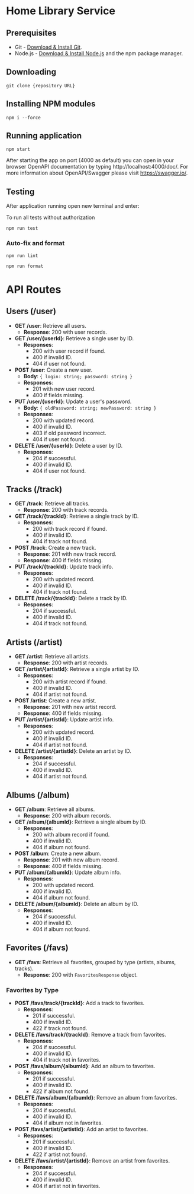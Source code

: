 # Home Library Service

## Prerequisites

- Git - [Download & Install Git](https://git-scm.com/downloads).
- Node.js - [Download & Install Node.js](https://nodejs.org/en/download/) and the npm package manager.

## Downloading

```
git clone {repository URL}
```

## Installing NPM modules

```
npm i --force
```

## Running application

```
npm start
```

After starting the app on port (4000 as default) you can open
in your browser OpenAPI documentation by typing http://localhost:4000/doc/.
For more information about OpenAPI/Swagger please visit https://swagger.io/.

## Testing

After application running open new terminal and enter:

To run all tests without authorization

```
npm run test
```

### Auto-fix and format

```
npm run lint
```

```
npm run format
```
# API Routes

## Users (/user)
- **GET /user**: Retrieve all users.  
  - **Response**: 200 with user records.
- **GET /user/{userId}**: Retrieve a single user by ID.  
  - **Responses**:
    - 200 with user record if found.
    - 400 if invalid ID.
    - 404 if user not found.
- **POST /user**: Create a new user.  
  - **Body**: `{ login: string; password: string }`
  - **Responses**:
    - 201 with new user record.
    - 400 if fields missing.
- **PUT /user/{userId}**: Update a user's password.  
  - **Body**: `{ oldPassword: string; newPassword: string }`
  - **Responses**:
    - 200 with updated record.
    - 400 if invalid ID.
    - 403 if old password incorrect.
    - 404 if user not found.
- **DELETE /user/{userId}**: Delete a user by ID.  
  - **Responses**:
    - 204 if successful.
    - 400 if invalid ID.
    - 404 if user not found.

## Tracks (/track)
- **GET /track**: Retrieve all tracks.  
  - **Response**: 200 with track records.
- **GET /track/{trackId}**: Retrieve a single track by ID.  
  - **Responses**:
    - 200 with track record if found.
    - 400 if invalid ID.
    - 404 if track not found.
- **POST /track**: Create a new track.  
  - **Response**: 201 with new track record.
  - **Response**: 400 if fields missing.
- **PUT /track/{trackId}**: Update track info.  
  - **Responses**:
    - 200 with updated record.
    - 400 if invalid ID.
    - 404 if track not found.
- **DELETE /track/{trackId}**: Delete a track by ID.  
  - **Responses**:
    - 204 if successful.
    - 400 if invalid ID.
    - 404 if track not found.

## Artists (/artist)
- **GET /artist**: Retrieve all artists.  
  - **Response**: 200 with artist records.
- **GET /artist/{artistId}**: Retrieve a single artist by ID.  
  - **Responses**:
    - 200 with artist record if found.
    - 400 if invalid ID.
    - 404 if artist not found.
- **POST /artist**: Create a new artist.  
  - **Response**: 201 with new artist record.
  - **Response**: 400 if fields missing.
- **PUT /artist/{artistId}**: Update artist info.  
  - **Responses**:
    - 200 with updated record.
    - 400 if invalid ID.
    - 404 if artist not found.
- **DELETE /artist/{artistId}**: Delete an artist by ID.  
  - **Responses**:
    - 204 if successful.
    - 400 if invalid ID.
    - 404 if artist not found.

## Albums (/album)
- **GET /album**: Retrieve all albums.  
  - **Response**: 200 with album records.
- **GET /album/{albumId}**: Retrieve a single album by ID.  
  - **Responses**:
    - 200 with album record if found.
    - 400 if invalid ID.
    - 404 if album not found.
- **POST /album**: Create a new album.  
  - **Response**: 201 with new album record.
  - **Response**: 400 if fields missing.
- **PUT /album/{albumId}**: Update album info.  
  - **Responses**:
    - 200 with updated record.
    - 400 if invalid ID.
    - 404 if album not found.
- **DELETE /album/{albumId}**: Delete an album by ID.  
  - **Responses**:
    - 204 if successful.
    - 400 if invalid ID.
    - 404 if album not found.

## Favorites (/favs)
- **GET /favs**: Retrieve all favorites, grouped by type (artists, albums, tracks).  
  - **Response**: 200 with `FavoritesResponse` object.

### Favorites by Type
- **POST /favs/track/{trackId}**: Add a track to favorites.  
  - **Responses**:
    - 201 if successful.
    - 400 if invalid ID.
    - 422 if track not found.
- **DELETE /favs/track/{trackId}**: Remove a track from favorites.  
  - **Responses**:
    - 204 if successful.
    - 400 if invalid ID.
    - 404 if track not in favorites.
- **POST /favs/album/{albumId}**: Add an album to favorites.  
  - **Responses**:
    - 201 if successful.
    - 400 if invalid ID.
    - 422 if album not found.
- **DELETE /favs/album/{albumId}**: Remove an album from favorites.  
  - **Responses**:
    - 204 if successful.
    - 400 if invalid ID.
    - 404 if album not in favorites.
- **POST /favs/artist/{artistId}**: Add an artist to favorites.  
  - **Responses**:
    - 201 if successful.
    - 400 if invalid ID.
    - 422 if artist not found.
- **DELETE /favs/artist/{artistId}**: Remove an artist from favorites.  
  - **Responses**:
    - 204 if successful.
    - 400 if invalid ID.
    - 404 if artist not in favorites.

